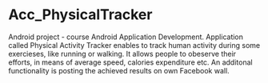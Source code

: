 Acc_PhysicalTracker
===================

Android project - course Android Application Development. 
Application called Physical Activity Tracker enables to track human activity during some exercieses, like running or walking. It allows people to obeserve their efforts, in means of average speed, calories expenditure etc.
An additonal functionality is posting the achieved results on own Facebook wall.
